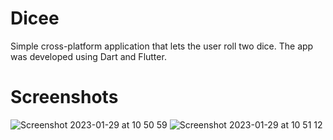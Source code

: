 # Dicee

Simple cross-platform application that lets the user roll two dice. The app was developed using Dart and Flutter. 

# Screenshots


![Screenshot 2023-01-29 at 10 50 59](https://user-images.githubusercontent.com/90746623/215341974-48283b90-16c5-4eab-b1fc-9e46a77c1a11.png)
![Screenshot 2023-01-29 at 10 51 12](https://user-images.githubusercontent.com/90746623/215341976-46d548e0-3a45-4586-b025-69bbdb4afb0a.png)
